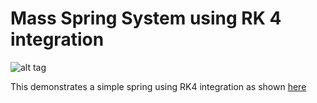 # Mass Spring System using RK 4 integration
![alt tag](http://nccastaff.bournemouth.ac.uk/jmacey/GraphicsLib/Demos/MassSpring.png)

This demonstrates a simple spring using RK4 integration as shown [here](http://gafferongames.com/game-physics/)
